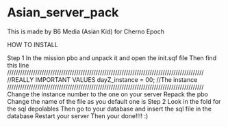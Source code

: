 Asian_server_pack
=================

This is made by B6 Media (Asian Kid) for Cherno Epoch

HOW TO INSTALL
 
Step 1
In the mission pbo and unpack it and open the init.sqf file
Then find this line
///////////////////////////////////////////////////////////////////////////////////////////
//REALLY IMPORTANT VALUES
dayZ_instance =  00;					//The instance
///////////////////////////////////////////////////////////////////////////////////////////
Change the instance number to the one on your server
Repack the pbo
Change the name of the file as you default one is
Step 2
Look in the fold for the sql depolables
Then go to your database and insert the sql file in the database
Restart your server 
​Then your done!!!!  :) 

